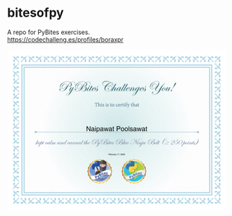 # bitesofpy
A repo for PyBites exercises. </br>
https://codechalleng.es/profiles/boraxpr </br>

![alt text](https://raw.githubusercontent.com/boraxpr/bitesofpy/master/Bluebelt_250points.png "Blue belt - Reaching 250 points")
